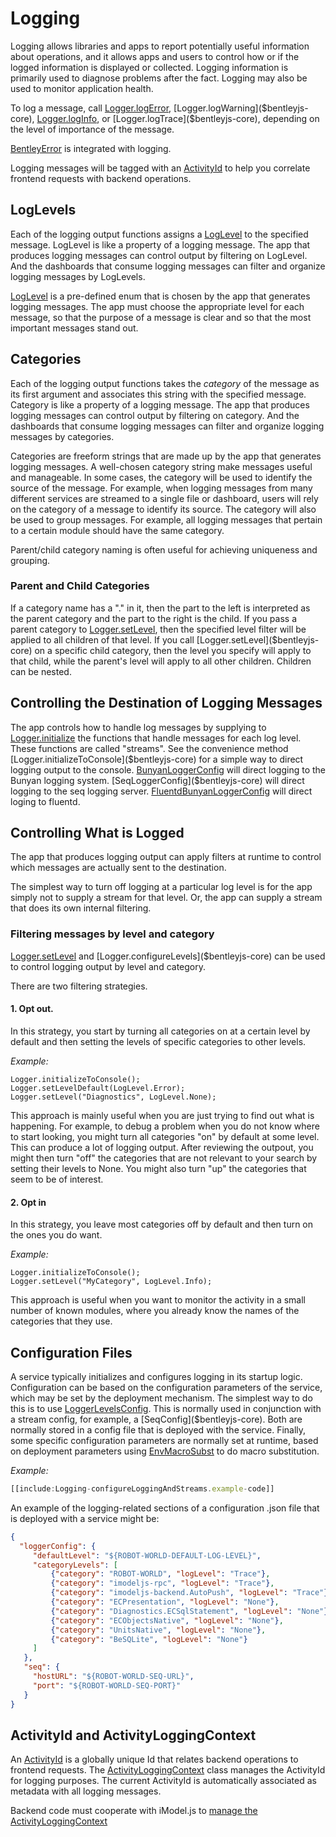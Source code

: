 # Logging

Logging allows libraries and apps to report potentially useful information about operations, and it allows apps and users to control how or if the logged information is displayed or collected. Logging information is primarily used to diagnose problems after the fact. Logging may also be used to monitor application health.

To log a message, call [Logger.logError]($bentleyjs-core), [Logger.logWarning]($bentleyjs-core), [Logger.logInfo]($bentleyjs-core), or [Logger.logTrace]($bentleyjs-core), depending on the level of importance of the message.

[BentleyError]($bentleyjs-core) is integrated with logging.

Logging messages will be tagged with an [ActivityId](#ActivityId) to help you correlate frontend requests with backend operations.

## LogLevels
Each of the logging output functions assigns a [LogLevel]($bentleyjs-core) to the specified message. LogLevel is like a property of a logging message. The app that produces logging messages can control output by filtering on LogLevel. And the dashboards that consume logging messages can filter and organize logging messages by LogLevels.

[LogLevel]($bentleyjs-core) is a pre-defined enum that is chosen by the app that generates logging messages. The app must choose the appropriate level for each message, so that the purpose of a message is clear and so that the most important messages stand out.

## Categories
Each of the logging output functions takes the *category* of the message as its first argument and associates this string with the specified message. Category is like a property of a logging message. The app that produces logging messages can control output by filtering on category. And the dashboards that consume logging messages can filter and organize logging messages by categories.

Categories are freeform strings that are made up by the app that generates logging messages. A well-chosen category string make messages useful and manageable. In some cases, the category will be used to identify the source of the message. For example, when logging messages from many different services are streamed to a single file or dashboard, users will rely on the category of a message to identify its source. The category will also be used to group messages. For example, all logging messages that pertain to a certain module should have the same category.

Parent/child category naming is often useful for achieving uniqueness and grouping.

### Parent and Child Categories
If a category name has a "." in it, then the part to the left is interpreted as the parent category and the part to the right is the child. If you pass a parent category to [Logger.setLevel]($bentleyjs-core), then the specified level filter will be applied to all children of that level. If you call [Logger.setLevel]($bentleyjs-core) on a specific child category, then the level you specify will apply to that child, while the parent's level will apply to all other children. Children can be nested.

## Controlling the Destination of Logging Messages
The app controls how to handle log messages by supplying to [Logger.initialize]($bentleyjs-core) the functions that handle messages for each log level. These functions are called "streams". See the convenience method [Logger.initializeToConsole]($bentleyjs-core) for a simple way to direct logging output to the console.
[BunyanLoggerConfig]($bentleyjs-core) will direct logging to the Bunyan logging system.
[SeqLoggerConfig]($bentleyjs-core) will direct logging to the seq logging server. [FluentdBunyanLoggerConfig]($bentleyjs-core) will direct loging to fluentd.

## Controlling What is Logged
The app that produces logging output can apply filters at runtime to control which messages are actually sent to the destination.

The simplest way to turn off logging at a particular log level is for the app simply not to supply a stream for that level. Or, the app can supply a stream that does its own internal filtering.

### Filtering messages by level and category
[Logger.setLevel]($bentleyjs-core) and [Logger.configureLevels]($bentleyjs-core) can be used to control logging output by level and category.

There are two filtering strategies.

#### 1. Opt out.
In this strategy, you start by turning all categories on at a certain level by default and then setting the levels of specific categories to other levels.

*Example:*
```
Logger.initializeToConsole();
Logger.setLevelDefault(LogLevel.Error);
Logger.setLevel("Diagnostics", LogLevel.None);
```
This approach is mainly useful when you are just trying to find out what is happening. For example, to debug a problem when you do not know where to start looking, you might turn all categories "on" by default at some level. This can produce a lot of logging output. After reviewing the outpout, you might then turn "off" the categories that are not relevant to your search by setting their levels to None. You might also turn "up" the categories that seem to be of interest.

#### 2. Opt in
In this strategy, you leave most categories off by default and then turn on the ones you do want.

*Example:*
```
Logger.initializeToConsole();
Logger.setLevel("MyCategory", LogLevel.Info);
```
This approach is useful when you want to monitor the activity in a small number of known modules, where you already know the names of the categories that they use.

## Configuration Files
A service typically initializes and configures logging in its startup logic. Configuration can be based on the configuration parameters of the service, which may be set by the deployment mechanism. The simplest way to do this is to use [LoggerLevelsConfig]($bentleyjs-core). This is normally used in conjunction with a stream config, for example, a [SeqConfig]($bentleyjs-core). Both are normally stored in a config file that is deployed with the service. Finally, some specific configuration parameters are normally set at runtime, based on deployment parameters using [EnvMacroSubst]($bentleyjs-core) to do macro substitution.

*Example:*
``` ts
[[include:Logging-configureLoggingAndStreams.example-code]]
```
An example of the logging-related sections of a configuration .json file that is deployed with a service might be:
``` json
{
  "loggerConfig": {
     "defaultLevel": "${ROBOT-WORLD-DEFAULT-LOG-LEVEL}",
     "categoryLevels": [
         {"category": "ROBOT-WORLD", "logLevel": "Trace"},
         {"category": "imodeljs-rpc", "logLevel": "Trace"},
         {"category": "imodeljs-backend.AutoPush", "logLevel": "Trace"},
         {"category": "ECPresentation", "logLevel": "None"},
         {"category": "Diagnostics.ECSqlStatement", "logLevel": "None"},
         {"category": "ECObjectsNative", "logLevel": "None"},
         {"category": "UnitsNative", "logLevel": "None"},
         {"category": "BeSQLite", "logLevel": "None"}
     ]
   },
   "seq": {
     "hostURL": "${ROBOT-WORLD-SEQ-URL}",
     "port": "${ROBOT-WORLD-SEQ-PORT}"
   }
}
```

## ActivityId and ActivityLoggingContext

An [ActivityId](../../learning/RpcInterface.md#logging-and-activityids) is a globally unique Id that relates backend operations to frontend requests. The [ActivityLoggingContext]($bentleyjs-core) class manages the ActivityId for logging purposes. The current ActivityId is automatically associated as metadata with all logging messages.

Backend code must cooperate with iModel.js to [manage the ActivityLoggingContext](../RpcInterface.md#logging-and-activityIds)

